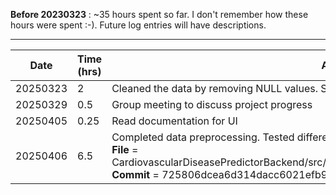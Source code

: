 **Before 20230323** :
~35 hours spent so far. I don't remember how these hours were spent :-). Future log entries will have descriptions. 


---


| Date     | Time (hrs) | Activity              | 
|----------|------------|-----------------------|
| 20250323 | 2          |Cleaned the data by removing NULL values. Started data normalization|
| 20250329 | 0.5        |Group meeting to discuss project progress |
| 20250405 | 0.25       |Read documentation for UI| 
| 20250406 | 6.5        |Completed data preprocessing. Tested different models using a subset of the dataset. <br> **File**  = CardiovascularDiseasePredictorBackend/src/model/CardiovascularDiseasePredictorModel.ipynb <br> **Commit** = 725806dcea6d314dacc6021efb95210371fc31a9
